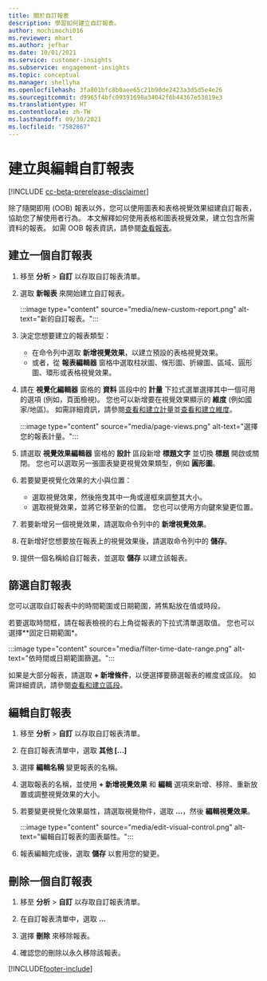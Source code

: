 ```yaml
---
title: 關於自訂報表
description: 學習如何建立自訂報表。
author: mochimochi016
ms.reviewer: mhart
ms.author: jefhar
ms.date: 10/01/2021
ms.service: customer-insights
ms.subservice: engagement-insights
ms.topic: conceptual
ms.manager: shellyha
ms.openlocfilehash: 3fa801bfc8b0aee65c21b90de2423a3d5d5e4e26
ms.sourcegitcommit: d9965f4bfc09391698a34042f6b44367e53819e3
ms.translationtype: HT
ms.contentlocale: zh-TW
ms.lasthandoff: 09/30/2021
ms.locfileid: "7582867"
---
```

# <a name="create-and-edit-custom-reports"></a>建立與編輯自訂報表

[!INCLUDE [cc-beta-prerelease-disclaimer](includes/cc-beta-prerelease-disclaimer.md)]

除了隨開即用 (OOB) 報表以外，您可以使用圖表和表格視覺效果組建自訂報表，協助您了解使用者行為。 本文解釋如何使用表格和圖表視覺效果，建立包含所需資料的報表。 如需 OOB 報表資訊，請參閱[查看報表](view-reports.md)。

## <a name="create-a-custom-report"></a>建立一個自訂報表

1. 移至 **分析** > **自訂** 以存取自訂報表清單。

1. 選取 **新報表** 來開始建立自訂報表。

   :::image type="content" source="media/new-custom-report.png" alt-text="新的自訂報表。":::

1. 決定您想要建立的報表類型：

    - 在命令列中選取 **新增視覺效果**，以建立預設的表格視覺效果。
    - 或者，從 **報表編輯器** 窗格中選取柱狀圖、條形圖、折線圖、區域、圓形圖、環形或表格視覺效果。

1. 請在 **視覺化編輯器** 窗格的 **資料** 區段中的 **計量** 下拉式選單選擇其中一個可用的選項 (例如，頁面檢視)。 您也可以新增要在視覺效果顯示的 **維度** (例如國家/地區)。 如需詳細資訊，請參閱[查看和建立計量](metrics.md)並[查看和建立維度](dimensions.md)。

   :::image type="content" source="media/page-views.png" alt-text="選擇您的報表計量。":::

1. 請選取 **視覺效果編輯器** 窗格的 **設計** 區段新增 **標題文字** 並切換 **標題** 開啟或關閉。  您也可以選取另一張圖表變更視覺效果類型，例如 **圓形圖**。

1. 若要變更視覺化效果的大小與位置：
   - 選取視覺效果，然後拖曳其中一角或邊框來調整其大小。
   - 選取視覺效果，並將它移至新的位置。 您也可以使用方向鍵來變更位置。
1. 若要新增另一個視覺效果，請選取命令列中的 **新增視覺效果**。
1. 在新增好您想要放在報表上的視覺效果後，請選取命令列中的 **儲存**。

1. 提供一個名稱給自訂報表，並選取 **儲存** 以建立該報表。
 
## <a name="filter-a-custom-report"></a>篩選自訂報表

您可以選取自訂報表中的時間範圍或日期範圍，將焦點放在值或時段。

若要選取時間框，請在報表檢視的右上角從報表的下拉式清單選取值。 您也可以選擇**固定日期範圍*。

:::image type="content" source="media/filter-time-date-range.png" alt-text="依時間或日期範圍篩選。":::

如果是大部分報表，請選取 **+ 新增條件**，以便選擇要篩選報表的維度或區段。 如需詳細資訊，請參閱[查看和建立區段](segments.md)。

## <a name="edit-a-custom-report"></a>編輯自訂報表

1. 移至 **分析** > **自訂** 以存取自訂報表清單。

1. 在自訂報表清單中，選取 **其他 [...]** 

1. 選擇 **編輯名稱** 變更報表的名稱。

1. 選取報表的名稱，並使用 **+ 新增視覺效果** 和 **編輯** 選項來新增、移除、重新放置或調整視覺效果的大小。

1. 若要變更視覺化效果屬性，請選取視覺物件，選取 **...**，然後 **編輯視覺效果**。

   :::image type="content" source="media/edit-visual-control.png" alt-text="編輯自訂報表的圖表屬性。":::

1. 報表編輯完成後，選取 **儲存** 以套用您的變更。 

## <a name="delete-a-custom-report"></a>刪除一個自訂報表

1. 移至 **分析** > **自訂** 以存取自訂報表清單。

1. 在自訂報表清單中，選取 **...**

1. 選擇 **刪除** 來移除報表。

1. 確認您的刪除以永久移除該報表。


[!INCLUDE[footer-include](../includes/footer-banner.md)]
